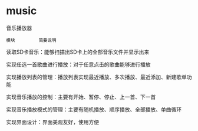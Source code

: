 # music
音乐播放器


    模块	       简要说明
    
    
读取SD卡音乐：能够扫描出SD卡上的全部音乐文件并显示出来


实现任选一首歌曲进行播放：对于任意点击的歌曲能够进行播放


实现播放列表的管理：播放列表实现最近播放、多次播放、最近添加、新建歌单功能


实现音乐播放的控制：主要有开始、暂停、停止、上一首、下一首


实现音乐播放模式的管理：主要有随机播放、顺序播放、全部播放、单曲循环


实现界面设计：界面美观友好，使用方便
